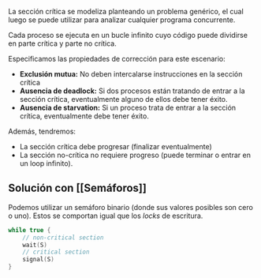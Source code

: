 La sección crítica se modeliza planteando un problema genérico, el cual luego se puede utilizar para analizar cualquier programa concurrente.

Cada proceso se ejecuta en un bucle infinito cuyo código puede dividirse en parte crítica y parte no crítica.

Especificamos las propiedades de corrección para este escenario:

- **Exclusión mutua:** No deben intercalarse instrucciones en la sección crítica
- **Ausencia de deadlock:** Si dos procesos están tratando de entrar a la sección crítica, eventualmente alguno de ellos debe tener éxito.
- **Ausencia de starvation:** Si un proceso trata de entrar a la sección crítica, eventualmente debe tener éxito.

Además, tendremos:

- La sección crítica debe progresar (finalizar eventualmente)
- La sección no-crítica no requiere progreso (puede terminar o entrar en un loop infinito).

## Solución con [[Semáforos]]

Podemos utilizar un semáforo binario (donde sus valores posibles son cero o uno). Estos se comportan igual que los *locks* de escritura.

```C
while true {
	// non-critical section
	wait(S)
	// critical section
	signal(S)
}
```
